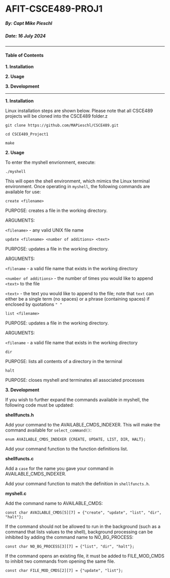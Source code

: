 # AFIT-CSCE489-PROJ1
##### By: Capt Mike Pieschl
##### Date: 16 July 2024

---

#### Table of Contents

**1. Installation**

**2. Usage**

**3. Development**


---

**1. Installation**

Linux installation steps are shown below. Please note that all CSCE489 projects will be cloned into the CSCE489 folder.z

    git clone https://github.com/MAPieschl/CSCE489.git

    cd CSCE489_Project1

    make

**2. Usage**

To enter the myshell envrionment, execute:

    ./myshell

This will open the shell environment, which mimics the Linux terminal environment. Once operating in `myshell`, the following commands are available for use:

    create <filename>

PURPOSE:  creates a file in the working directory.

ARGUMENTS:

`<filename>` - any valid UNIX file name

    update <filename> <number of additions> <text>

PURPOSE:  updates a file in the working directory.

ARGUMENTS:

`<filename` - a valid file name that exists in the working directory

`<number of additions>` - the number of times you would like to append `<text>` to the file

`<text>` - the text you would like to append to the file; note that `text` can either be a single term (no spaces) or a phrase (containing spaces) if enclosed by quotations `" "`

    list <filename>

PURPOSE:  updates a file in the working directory.

ARGUMENTS:

`<filename` - a valid file name that exists in the working directory

    dir

PURPOSE:  lists all contents of a directory in the terminal

    halt

PURPOSE:  closes myshell and terminates all associated processes

**3. Development**

If you wish to further expand the commands available in myshell, the following code must be updated:

**shellfuncts.h**

Add your command to the AVAILABLE_CMDS_INDEXER. This will make the command available for `select_command()`:

    enum AVAILABLE_CMDS_INDEXER {CREATE, UPDATE, LIST, DIR, HALT};

Add your command function to the function definitions list.

**shellfuncts.c**

Add a `case` for the name you gave your command in AVAILABLE_CMDS_INDEXER.

Add your command function to match the definition in `shellfuncts.h`.

**myshell.c**

Add the command name to AVAILABLE_CMDS:

    const char AVAILABLE_CMDS[5][7] = {"create", "update", "list", "dir", "halt"};
    
If the command should not be allowed to run in the background (such as a command that lists values to the shell), background processing can be inhibited by adding the command name to NO_BG_PROCESS:

	const char NO_BG_PROCESS[3][7] = {"list", "dir", "halt"};
	
If the command opens an existing file, it must be added to FILE_MOD_CMDS to inhibit two commands from opening the same file.

	const char FILE_MOD_CMDS[2][7] = {"update", "list"};
